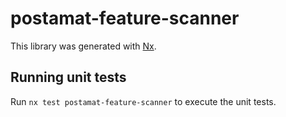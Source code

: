 # postamat-feature-scanner

This library was generated with [Nx](https://nx.dev).

## Running unit tests

Run `nx test postamat-feature-scanner` to execute the unit tests.
